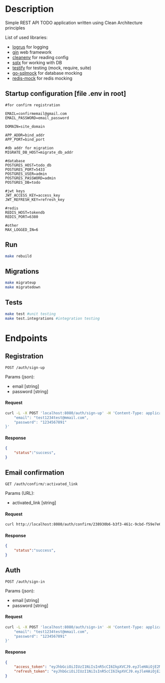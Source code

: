 # Description

Simple REST API TODO application written using Clean Architecture principles

List of used libraries:

* [logrus](https://github.com/sirupsen/logrus) for logging
* [gin](https://github.com/gin-gonic/gin) web framework
* [cleanenv](https://github.com/ilyakaznacheev/cleanenv) for reading config
* [sqlx](https://github.com/jmoiron/sqlx) for working with DB
* [testify](https://github.com/stretchr/testify) for testing (mock, require, suite)
* [go-sqlmock](https://github.com/DATA-DOG/go-sqlmock) for database mocking
* [redis-mock](https://github.com/go-redis/redismock) for redis mocking

## Startup configuration [file .env in root]

```env
#for confirm registration

EMAIL=confirmemail@gmail.com
EMAIL_PASSWORD=email_password

DOMAIN=site_domain

APP_ADDR=bind_addr
APP_PORT=bind_port

#db addr for migration
MIGRATE_DB_HOST=migrate_db_addr

#database
POSTGRES_HOST=todo_db
POSTGRES_PORT=5433
POSTGRES_USER=admin
POSTGRES_PASSWORD=admin
POSTGRES_DB=todo

#jwt keys
JWT_ACCESS_KEY=access_key
JWT_REFRESH_KEY=refresh_key

#redis
REDIS_HOST=tokendb
REDIS_PORT=6380

#other
MAX_LOGGED_IN=6
```

## Run

```bash
make rebuild
```

## Migrations

```bash
make migrateup
make migratedown
```

## Tests

```bash
make test #unit testing
make test.integrations #integration testing
```

# Endpoints

## Registration

`POST /auth/sign-up`

Params (json):
* email [string]
* password [string]

#### Request
```bash
curl -L -X POST 'localhost:8080/auth/sign-up' -H 'Content-Type: application/json' --data-raw '{
    "email": "test1234test@mmail.com",
    "password": "1234567891"
}'
```

#### Response

```json
{
    "status":"success",
}
```

## Email confirmation

`GET /auth/confirm/:activated_link`

Params (URL):
* activated_link [string]

#### Request
```bash
curl http://localhost:8080/auth/confirm/238930b6-b3f3-461c-9cbd-f59e7e6bf072
```

#### Response

```json
{
    "status":"success",
}
```

## Auth

`POST /auth/sign-in`

Params (json):
* email [string]
* password [string]

#### Request
```bash
curl -L -X POST 'localhost:8080/auth/sign-in' -H 'Content-Type: application/json' --data-raw '{
    "email": "test1234test@mmail.com",
    "password": "1234567891"
}'
```

#### Response

```json
{
    "access_token": "eyJhbGciOiJIUzI1NiIsInR5cCI6IkpXVCJ9.eyJleHAiOjE2Mjc1NjgyMjAsImlhdCI6MTYyNzU2NzMyMCwidXNlcl9pZCI6MywidXVpZCI6ImFlZTg3MThkLWRkZjYtNGYwMy05OGM3LTg2ZmE1NGI2MDQyNCJ9.NukptPP9lLLqz29_M0d-lUZeLFk7Tetze3vMhyFrCfQ",
    "refresh_token": "eyJhbGciOiJIUzI1NiIsInR5cCI6IkpXVCJ9.eyJleHAiOjE2MjgxNzIxMjAsImlhdCI6MTYyNzU2NzMyMCwidXNlcl9pZCI6MywidXVpZCI6ImFlZTg3MThkLWRkZjYtNGYwMy05OGM3LTg2ZmE1NGI2MDQyNCJ9.YqimvrtWcx7Vq0ULLFW3H3Lhcov1mZ-b3Kjr9w0x-z4"
}
```